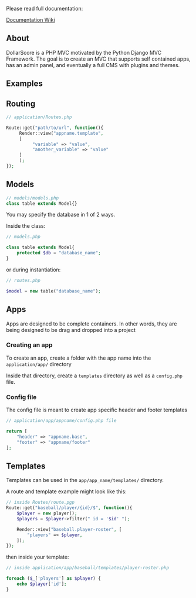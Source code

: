 Please read full documentation:

[Documentation Wiki](https://github.com/josephmancuso/DollarScore/wiki)

## About

DollarScore is a PHP MVC motivated by the Python Django MVC Framework. The goal is to create an MVC that supports self contained apps, has an admin panel, and eventually a full CMS with plugins and themes.

## Examples

## Routing

```php
// application/Routes.php

Route::get("path/to/url", function(){
     Render::view("appname.template", 
     [
          "variable" => "value",
          "another_variable" => "value"
     ]
     );
});
```

## Models

```php
// models/models.php
class table extends Model{}
```

You may specify the database in 1 of 2 ways.

Inside the class:

```php
// models.php

class table extends Model{
    protected $db = "database_name";
}
```

or during instantiation:

```php
// routes.php

$model = new table("database_name");
```

## Apps

Apps are designed to be complete containers. In other words, they are being designed to be drag and dropped into a project

### Creating an app

To create an app, create a folder with the app name into the `application/app/` directory

Inside that directory, create a `templates` directory as well as a `config.php` file.

### Config file

The config file is meant to create app specific header and footer templates

```php
// application/app/appname/config.php file

return [
    "header" => "appname.base",
    "footer" => "appname/footer"
];
```

## Templates

Templates can be used in the `app/app_name/templates/` directory.

A route and template example might look like this:

```php
// inside Routes/route.pgp
Route::get("baseball/player/{id}/$", function(){
    $player = new player();
    $players = $player->filter(" id = '$id' ");

    Render::view("baseball.player-roster", [
        "players" => $player,
    ]);
});
```

then inside your template:

```php
// inside application/app/baseball/templates/player-roster.php

foreach ($_['players'] as $player) {
    echo $player['id'];
}
```
